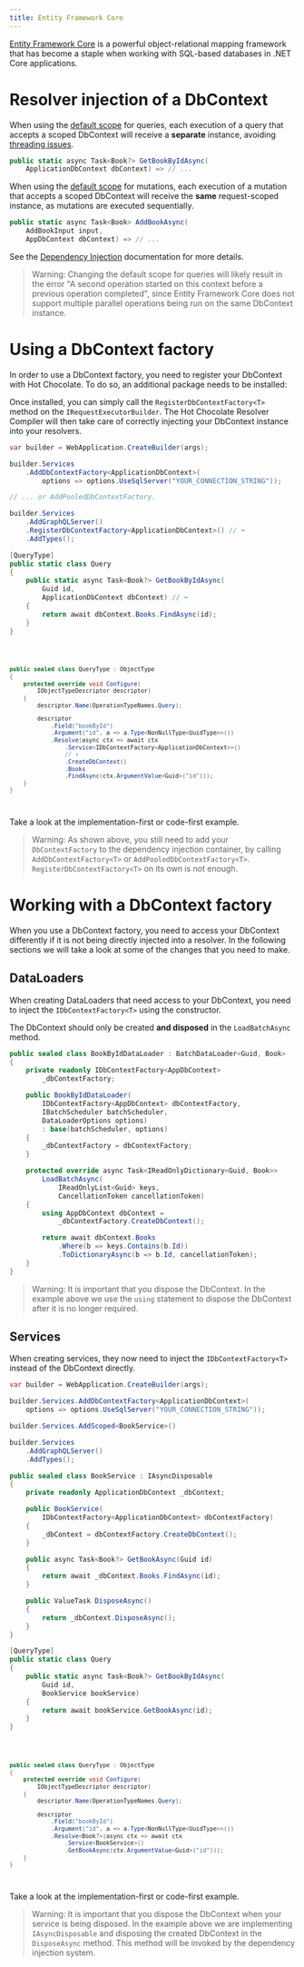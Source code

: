 ```yaml
---
title: Entity Framework Core
---
```


[Entity Framework Core](https://docs.microsoft.com/ef/core/) is a powerful object-relational mapping framework that has become a staple when working with SQL-based databases in .NET Core applications.

# Resolver injection of a DbContext

When using the [default scope](/docs/hotchocolate/v16/server/dependency-injection#default-scope) for queries, each execution of a query that accepts a scoped DbContext will receive a **separate** instance, avoiding [threading issues](https://learn.microsoft.com/en-gb/ef/core/dbcontext-configuration/#avoiding-dbcontext-threading-issues).

```csharp
public static async Task<Book?> GetBookByIdAsync(
    ApplicationDbContext dbContext) => // ...
```

When using the [default scope](/docs/hotchocolate/v16/server/dependency-injection#default-scope) for mutations, each execution of a mutation that accepts a scoped DbContext will receive the **same** request-scoped instance, as mutations are executed sequentially.

```csharp
public static async Task<Book> AddBookAsync(
    AddBookInput input,
    AppDbContext dbContext) => // ...
```

See the [Dependency Injection](/docs/hotchocolate/v16/server/dependency-injection) documentation for more details.

> Warning: Changing the default scope for queries will likely result in the error "A second operation started on this context before a previous operation completed", since Entity Framework Core does not support multiple parallel operations being run on the same DbContext instance.

# Using a DbContext factory

In order to use a DbContext factory, you need to register your DbContext with Hot Chocolate. To do so, an additional package needs to be installed:

<PackageInstallation packageName="HotChocolate.Data.EntityFramework" />

Once installed, you can simply call the `RegisterDbContextFactory<T>` method on the `IRequestExecutorBuilder`. The Hot Chocolate Resolver Compiler will then take care of correctly injecting your DbContext instance into your resolvers.

```csharp
var builder = WebApplication.CreateBuilder(args);

builder.Services
    .AddDbContextFactory<ApplicationDbContext>(
        options => options.UseSqlServer("YOUR_CONNECTION_STRING"));

// ... or AddPooledDbContextFactory.

builder.Services
    .AddGraphQLServer()
    .RegisterDbContextFactory<ApplicationDbContext>() // ⬅️
    .AddTypes();
```

<ExampleTabs>
<Implementation>

```csharp
[QueryType]
public static class Query
{
    public static async Task<Book?> GetBookByIdAsync(
        Guid id,
        ApplicationDbContext dbContext) // ⬅️
    {
        return await dbContext.Books.FindAsync(id);
    }
}
```

</Implementation>
<Code>

```csharp
public sealed class QueryType : ObjectType
{
    protected override void Configure(
        IObjectTypeDescriptor descriptor)
    {
        descriptor.Name(OperationTypeNames.Query);

        descriptor
            .Field("bookById")
            .Argument("id", a => a.Type<NonNullType<UuidType>>())
            .Resolve(async ctx => await ctx
                .Service<IDbContextFactory<ApplicationDbContext>>()
                // ⬆️
                .CreateDbContext()
                .Books
                .FindAsync(ctx.ArgumentValue<Guid>("id")));
    }
}
```

</Code>
<Schema>

Take a look at the implementation-first or code-first example.

</Schema>
</ExampleTabs>

> Warning: As shown above, you still need to add your `DbContextFactory` to the dependency injection container, by calling `AddDbContextFactory<T>` or `AddPooledDbContextFactory<T>`. `RegisterDbContextFactory<T>` on its own is not enough.

# Working with a DbContext factory

When you use a DbContext factory, you need to access your DbContext differently if it is not being directly injected into a resolver. In the following sections we will take a look at some of the changes that you need to make.

## DataLoaders

When creating DataLoaders that need access to your DbContext, you need to inject the `IDbContextFactory<T>` using the constructor.

The DbContext should only be created **and disposed** in the `LoadBatchAsync` method.

```csharp
public sealed class BookByIdDataLoader : BatchDataLoader<Guid, Book>
{
    private readonly IDbContextFactory<AppDbContext>
        _dbContextFactory;

    public BookByIdDataLoader(
        IDbContextFactory<AppDbContext> dbContextFactory,
        IBatchScheduler batchScheduler,
        DataLoaderOptions options)
        : base(batchScheduler, options)
    {
        _dbContextFactory = dbContextFactory;
    }

    protected override async Task<IReadOnlyDictionary<Guid, Book>>
        LoadBatchAsync(
            IReadOnlyList<Guid> keys,
            CancellationToken cancellationToken)
    {
        using AppDbContext dbContext =
            _dbContextFactory.CreateDbContext();

        return await dbContext.Books
            .Where(b => keys.Contains(b.Id))
            .ToDictionaryAsync(b => b.Id, cancellationToken);
    }
}
```

> Warning: It is important that you dispose the DbContext. In the example above we use the `using` statement to dispose the DbContext after it is no longer required.

## Services

When creating services, they now need to inject the `IDbContextFactory<T>` instead of the DbContext directly.

```csharp
var builder = WebApplication.CreateBuilder(args);

builder.Services.AddDbContextFactory<ApplicationDbContext>(
    options => options.UseSqlServer("YOUR_CONNECTION_STRING"));

builder.Services.AddScoped<BookService>()

builder.Services
    .AddGraphQLServer()
    .AddTypes();
```

```csharp
public sealed class BookService : IAsyncDisposable
{
    private readonly ApplicationDbContext _dbContext;

    public BookService(
        IDbContextFactory<ApplicationDbContext> dbContextFactory)
    {
        _dbContext = dbContextFactory.CreateDbContext();
    }

    public async Task<Book?> GetBookAsync(Guid id)
    {
        return await _dbContext.Books.FindAsync(id);
    }

    public ValueTask DisposeAsync()
    {
        return _dbContext.DisposeAsync();
    }
}
```

<ExampleTabs>
<Implementation>

```csharp
[QueryType]
public static class Query
{
    public static async Task<Book?> GetBookByIdAsync(
        Guid id,
        BookService bookService)
    {
        return await bookService.GetBookAsync(id);
    }
}
```

</Implementation>
<Code>

```csharp
public sealed class QueryType : ObjectType
{
    protected override void Configure(
        IObjectTypeDescriptor descriptor)
    {
        descriptor.Name(OperationTypeNames.Query);

        descriptor
            .Field("bookById")
            .Argument("id", a => a.Type<NonNullType<UuidType>>())
            .Resolve<Book?>(async ctx => await ctx
                .Service<BookService>()
                .GetBookAsync(ctx.ArgumentValue<Guid>("id")));
    }
}
```

</Code>
<Schema>

Take a look at the implementation-first or code-first example.

</Schema>
</ExampleTabs>

> Warning: It is important that you dispose the DbContext when your service is being disposed. In the example above we are implementing `IAsyncDisposable` and disposing the created DbContext in the `DisposeAsync` method. This method will be invoked by the dependency injection system.
